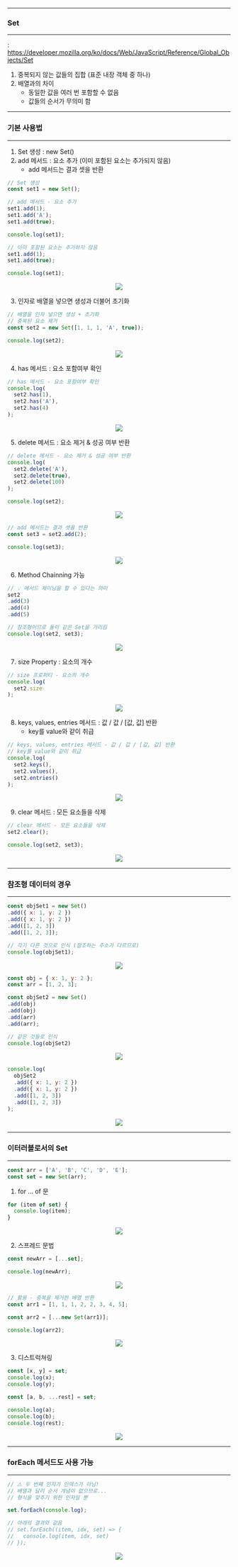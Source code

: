 -----
### Set
-----
: https://developer.mozilla.org/ko/docs/Web/JavaScript/Reference/Global_Objects/Set

1. 중복되지 않는 값들의 집합 (표준 내장 객체 중 하나)
2. 배열과의 차이
   - 동일한 값을 여러 번 포함할 수 없음
   - 값들의 순서가 무의미 함

-----
### 기본 사용법
-----
1. Set 생성 : new Set()
2. add 메서드 : 요소 추가 (이미 포함된 요소는 추가되지 않음)
   - add 메서드는 결과 셋을 반환
```js
// Set 생성
const set1 = new Set();

// add 메서드 - 요소 추가
set1.add(1);
set1.add('A');
set1.add(true);

console.log(set1);

// 이미 포함된 요소는 추가하지 않음
set1.add(1);
set1.add(true);

console.log(set1);
```
<div align="center">
<img src="https://github.com/sooyounghan/HTTP/assets/34672301/d220c424-af0e-4171-8392-a68896abea19">
</div>

3. 인자로 배열을 넣으면 생성과 더불어 초기화
```js
// 배열을 인자 넣으면 생성 + 초기화
// 중복된 요소 제거
const set2 = new Set([1, 1, 1, 'A', true]);

console.log(set2);
```
<div align="center">
<img src="https://github.com/sooyounghan/HTTP/assets/34672301/86cc5bf3-9694-49d3-b253-abe848e3a495">
</div>

4. has 메서드 : 요소 포함여부 확인
```js
// has 메서드 - 요소 포함여부 확인
console.log(
  set2.has(1),
  set2.has('A'),
  set2.has(4)
);
```
<div align="center">
<img src="https://github.com/sooyounghan/HTTP/assets/34672301/e18ea42f-d919-452b-bf99-bd4447e22722">
</div>

5. delete 메서드 : 요소 제거 & 성공 여부 반환
```js
// delete 메서드 - 요소 제거 & 성공 여부 반환
console.log(
  set2.delete('A'),
  set2.delete(true),
  set2.delete(100)
);

console.log(set2);
```
<div align="center">
<img src="https://github.com/sooyounghan/HTTP/assets/34672301/b66158ea-ba52-4f8e-af7a-a6577d6d6721">
</div>

```js
// add 메서드는 결과 셋을 반환
const set3 = set2.add(2);

console.log(set3);
```
<div align="center">
<img src="https://github.com/sooyounghan/HTTP/assets/34672301/56a4a8ab-ac39-4c6f-8def-f2798c7b5d93">
</div>

6. Method Chainning 가능
```js
// 💡 메서드 체이닝을 할 수 있다는 의미
set2
.add(3)
.add(4)
.add(5)

// 참조형이므로 둘이 같은 Set을 가리킴
console.log(set2, set3);
```
<div align="center">
<img src="https://github.com/sooyounghan/HTTP/assets/34672301/36a39586-69e6-4b12-a0dd-0f349b70d3ae">
</div>

7. size Property : 요소의 개수
```js
// size 프로퍼티 - 요소의 개수
console.log(
  set2.size
);
```
<div align="center">
<img src="https://github.com/sooyounghan/HTTP/assets/34672301/fad076f1-4c79-4b55-9fd3-53a1ee91168e">
</div>

8. keys, values, entries 메서드 : 값 / 값 / [값, 값] 반환
   - key를 value와 같이 취급
```js
// keys, values, entries 메서드 - 값 / 값 / [값, 값] 반환
// key를 value와 같이 취급
console.log(
  set2.keys(),
  set2.values(),
  set2.entries()
);
```
<div align="center">
<img src="https://github.com/sooyounghan/HTTP/assets/34672301/eced0b55-ddbc-42af-9834-3042a53551c8">
</div>

9. clear 메서드 : 모든 요소들을 삭제
```js
// clear 메서드 - 모든 요소들을 삭제
set2.clear();

console.log(set2, set3);
```
<div align="center">
<img src="https://github.com/sooyounghan/HTTP/assets/34672301/afd9afd5-9221-43ea-8752-6949333cb4cd">
</div>

-----
### 참조형 데이터의 경우
-----
```js
const objSet1 = new Set()
.add({ x: 1, y: 2 })
.add({ x: 1, y: 2 })
.add([1, 2, 3])
.add([1, 2, 3]);

// 각기 다른 것으로 인식 (참조하는 주소가 다르므로)
console.log(objSet1);
```
<div align="center">
<img src="https://github.com/sooyounghan/JavaScript/assets/34672301/bfcdcf4b-a11b-4960-9a5c-d028360c0d21">
</div>

```js
const obj = { x: 1, y: 2 };
const arr = [1, 2, 3];

const objSet2 = new Set()
.add(obj)
.add(obj)
.add(arr)
.add(arr);

// 같은 것들로 인식
console.log(objSet2)
```
<div align="center">
<img src="https://github.com/sooyounghan/JavaScript/assets/34672301/878b9a4c-7c89-4002-aec0-18158a83b926">
</div>

```js
console.log(
  objSet2
  .add({ x: 1, y: 2 })
  .add({ x: 1, y: 2 })
  .add([1, 2, 3])
  .add([1, 2, 3])
);
```
<div align="center">
<img src="https://github.com/sooyounghan/JavaScript/assets/34672301/f51e46ae-6d3a-41bc-b2aa-47b9819c389d">
</div>

-----
### 이터러블로서의 Set
-----
```js
const arr = ['A', 'B', 'C', 'D', 'E'];
const set = new Set(arr);
```

1. for ... of 문
```js
for (item of set) {
  console.log(item);
}
```
<div align="center">
<img src="https://github.com/sooyounghan/JavaScript/assets/34672301/a5b0f45c-5383-4376-afab-5cb5ac9a542f">
</div>

2. 스프레드 문법
```js
const newArr = [...set];

console.log(newArr);
```
<div align="center">
<img src="https://github.com/sooyounghan/JavaScript/assets/34672301/32602d1c-053a-49da-9f31-8b430e22aafa">
</div>

```js
// 활용 - 중복을 제거한 배열 반환
const arr1 = [1, 1, 1, 2, 2, 3, 4, 5];

const arr2 = [...new Set(arr1)];

console.log(arr2);
```
<div align="center">
<img src="https://github.com/sooyounghan/JavaScript/assets/34672301/5e44afb6-fa0f-4ebc-98bb-4480a9082eb5">
</div>

3. 디스트럭쳐링
```js
const [x, y] = set;
console.log(x);
console.log(y);

const [a, b, ...rest] = set;

console.log(a);
console.log(b);
console.log(rest);
```
<div align="center">
<img src="https://github.com/sooyounghan/JavaScript/assets/34672301/219447ce-7980-4b46-8d77-04d67720918d">
</div>

-----
### forEach 메서드도 사용 가능
-----
```js
// ⚠️ 두 번째 인자가 인덱스가 아님!
// 배열과 달리 순서 개념이 없으므로...
// 형식을 맞추기 위한 인자일 뿐

set.forEach(console.log);

// 아래의 결과와 같음
// set.forEach((item, idx, set) => {
//   console.log(item, idx, set)
// });
```
<div align="center">
<img src="https://github.com/sooyounghan/JavaScript/assets/34672301/efbad49b-f24f-4874-8ff5-408fe1aebbe7">
</div>
